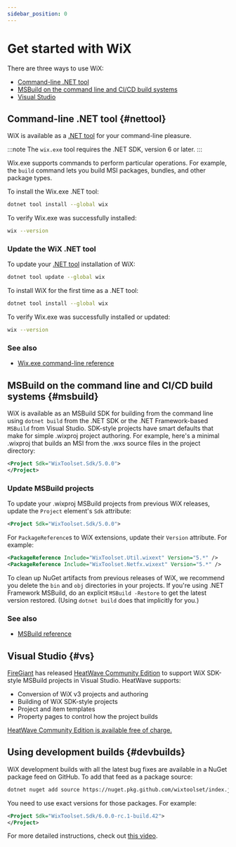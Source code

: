 ```yaml
---
sidebar_position: 0
---
```


# Get started with WiX

There are three ways to use WiX:

- [Command-line .NET tool](#nettool)
- [MSBuild on the command line and CI/CD build systems](#msbuild)
- [Visual Studio](#vs)


## Command-line .NET tool {#nettool}

WiX is available as a [.NET tool](https://learn.microsoft.com/en-us/dotnet/core/tools/global-tools) for your command-line pleasure.

:::note
The `wix.exe` tool requires the .NET SDK, version 6 or later.
:::

Wix.exe supports commands to perform particular operations. For example, the `build` command lets you build MSI packages, bundles, and other package types.

To install the Wix.exe .NET tool:

```sh
dotnet tool install --global wix
```

To verify Wix.exe was successfully installed:

```sh
wix --version
```

### Update the WiX .NET tool

To update your [.NET tool](https://learn.microsoft.com/en-us/dotnet/core/tools/global-tools) installation of WiX:

```sh
dotnet tool update --global wix
```

To install WiX for the first time as a .NET tool:

```sh
dotnet tool install --global wix
```

To verify Wix.exe was successfully installed or updated:

```sh
wix --version
```

### See also
- [Wix.exe command-line reference](./tools/wixexe.md)


## MSBuild on the command line and CI/CD build systems {#msbuild}

WiX is available as an MSBuild SDK for building from the command line using `dotnet build` from the .NET SDK or the .NET Framework-based `MSBuild` from Visual Studio. SDK-style projects have smart defaults that make for simple .wixproj project authoring. For example, here's a minimal .wixproj that builds an MSI from the .wxs source files in the project directory:

```xml
<Project Sdk="WixToolset.Sdk/5.0.0">
</Project>
```

### Update MSBuild projects

To update your .wixproj MSBuild projects from previous WiX releases, update the `Project` element's `Sdk` attribute:

```xml
<Project Sdk="WixToolset.Sdk/5.0.0">
```

For `PackageReference`s to WiX extensions, update their `Version` attribute. For example:

```xml
<PackageReference Include="WixToolset.Util.wixext" Version="5.*" />
<PackageReference Include="WixToolset.Netfx.wixext" Version="5.*" />
```

To clean up NuGet artifacts from previous releases of WiX, we recommend you delete the `bin` and `obj` directories in your projects. If you're using .NET Framework MSBuild, do an explicit `MSBuild -Restore` to get the latest version restored. (Using `dotnet build` does that implicitly for you.)

### See also
- [MSBuild reference](./tools/msbuild.md)


## Visual Studio {#vs}

[FireGiant](https://www.firegiant.com/) has released [HeatWave Community Edition][heatwave] to support WiX SDK-style MSBuild projects in Visual Studio. HeatWave supports:

- Conversion of WiX v3 projects and authoring
- Building of WiX SDK-style projects
- Project and item templates
- Property pages to control how the project builds

[HeatWave Community Edition is available free of charge.][heatwave]


[heatwave]: https://www.firegiant.com/wix/heatwave/


## Using development builds {#devbuilds}

WiX development builds with all the latest bug fixes are available in a NuGet package feed on GitHub. To add that feed as a package source:

```sh
dotnet nuget add source https://nuget.pkg.github.com/wixtoolset/index.json -n wixtoolset -u <username> -p <access-token>
```

You need to use exact versions for those packages. For example:

```xml
<Project Sdk="WixToolset.Sdk/6.0.0-rc.1-build.42">
</Project>
```

For more detailed instructions, check out [this video](https://youtu.be/2iIjq6zt6z0).
